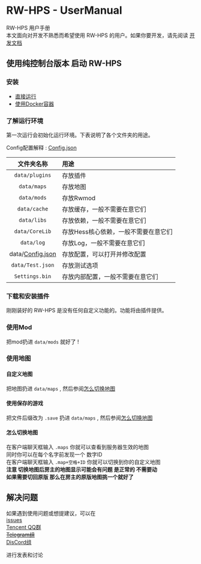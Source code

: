 # RW-HPS - UserManual

RW-HPS 用户手册  
本文面向对开发不熟悉而希望使用 RW-HPS 的用户。如果你要开发，请先阅读 [开发文档](../plugin/README.md)

## 使用纯控制台版本 启动 RW-HPS

### 安装

* [直接运行](Run.md)
* [使用Docker容器](../../../docker/README.md)

### 了解运行环境

第一次运行会初始化运行环境。下表说明了各个文件夹的用途。

Config配置解释 : [Config.json](Config.md)

|             文件夹名称             | 用途                   |
|:-----------------------------:|:---------------------|
|        `data/plugins`         | 存放插件                 |
|          `data/maps`          | 存放地图                 |
|          `data/mods`          | 存放Rwmod              |
|         `data/cache`          | 存放缓存，一般不需要在意它们       |
|          `data/libs`          | 存放依赖，一般不需要在意它们       |
|        `data/CoreLib`         | 存放Hess核心依赖，一般不需要在意它们 |
|          `data/log`           | 存放Log，一般不需要在意它们      |
| data/[Config.json](Config.md) | 存放配置，可以打开并修改配置       |
|       `data/Test.json`        | 存放测试选项               |
|        `Settings.bin`         | 存放内部配置，一般不需要在意它们     |

### 下载和安装插件

刚刚装好的 RW-HPS 是没有任何自定义功能的。功能将由插件提供。

### 使用Mod

把mod扔进 `data/mods` 就好了 !

### 使用地图

#### 自定义地图

把地图扔进 `data/maps` , 然后参阅[怎么切换地图](#怎么切换地图)

#### 使用保存的游戏

把文件后缀改为 `.save` 扔进 `data/maps` , 然后参阅[怎么切换地图](#怎么切换地图)

#### 怎么切换地图

在客户端聊天框输入 `.maps` 你就可以查看到服务器生效的地图  
同时你可以在每个名字前发现一个 数字ID  
在客户端聊天框输入 `.map+空格+ID` 你就可以切换到你的自定义地图  
**注意 切换地图后房主的地图显示可能会有问题 是正常的 不需要动**  
**如果需要切回原版 那么在房主的原版地图挑一个就好了**

## 解决问题

如果遇到使用问题或想提建议，可以在  
[issues](https://github.com/RW-HPS/RW-HPS/issues)  
[Tencent QQ群](https://qm.qq.com/cgi-bin/qm/qr?k=qhJ6ekYF9pD9jO6j8H2rZw8ePAVypoU0&jump_from=webapi)  
<del>[Telegram组](https://t.me/RW_HPS) </del>  
[DisCord组](https://discord.gg/VwwxJhVG64)

进行发表和讨论
